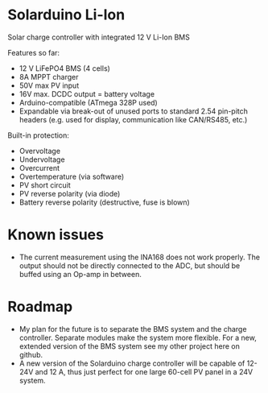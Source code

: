 # Solarduino Li-Ion
Solar charge controller with integrated 12 V Li-Ion BMS

Features so far: 

- 12 V LiFePO4 BMS (4 cells)
- 8A MPPT charger
- 50V max PV input
- 16V max. DCDC output = battery voltage
- Arduino-compatible (ATmega 328P used)
- Expandable via break-out of unused ports to standard 2.54 pin-pitch headers (e.g. used for display, communication like CAN/RS485, etc.)

Built-in protection:
- Overvoltage
- Undervoltage
- Overcurrent
- Overtemperature (via software)
- PV short circuit
- PV reverse polarity (via diode)
- Battery reverse polarity (destructive, fuse is blown)

# Known issues
- The current measurement using the INA168 does not work properly. The output should not be directly connected to the ADC, but should be buffed using an Op-amp in between.

# Roadmap
- My plan for the future is to separate the BMS system and the charge controller. Separate modules make the system more flexible. For a new, extended version of the BMS system see my other project here on github.
- A new version of the Solarduino charge controller will be capable of 12-24V and 12 A, thus just perfect for one large 60-cell PV panel in a 24V system.
